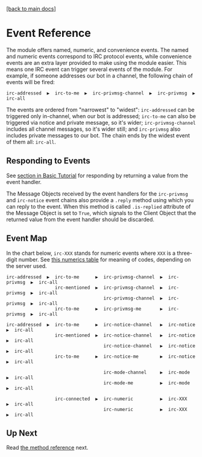 [[back to main docs]](../README.md#documentation-map)

# Event Reference

The module offers named, numeric, and convenience events. The named and
numeric events correspond to IRC protocol events, while convenience events
are an extra layer provided to make using the module easier. This means one
IRC event can trigger several events of the module. For example, if someone
addresses our bot in a channel, the following chain of events will be fired:

    irc-addressed  ▶  irc-to-me  ▶  irc-privmsg-channel  ▶  irc-privmsg  ▶  irc-all

The events are ordered from "narrowest" to "widest": `irc-addressed` can be
triggered only in-channel, when our bot is addressed; `irc-to-me` can also
be triggered via notice and private message, so it's wider;
`irc-privmsg-channel` includes all channel messages, so it's wider still;
and `irc-privmsg` also includes private messages to our bot. The chain ends
by the widest event of them all: `irc-all`.

## Responding to Events

See [section in Basic Tutorial](01-basics.md#responding-to-events) for
responding by returning a value from the event handler.

The Message Objects received by the event handlers for the `irc-privmsg` and
`irc-notice` event chains also provide a `.reply` method using which you
can reply to the event. When this method is called `.is-replied` attribute
of the Message Object is set to `True`, which signals to the Client Object
that the returned value from the event handler should be discarded.

## Event Map

In the chart below, `irc-XXX` stands for numeric events where `XXX` is a
three-digit number. See [this numerics
table](https://www.alien.net.au/irc/irc2numerics.html) for meaning of codes,
depending on the server used.

```
irc-addressed  ▶  irc-to-me      ▶  irc-privmsg-channel  ▶  irc-privmsg  ▶  irc-all
                  irc-mentioned  ▶  irc-privmsg-channel  ▶  irc-privmsg  ▶  irc-all
                                    irc-privmsg-channel  ▶  irc-privmsg  ▶  irc-all
                  irc-to-me      ▶  irc-privmsg-me       ▶  irc-privmsg  ▶  irc-all

irc-addressed  ▶  irc-to-me      ▶  irc-notice-channel   ▶  irc-notice   ▶  irc-all
                  irc-mentioned  ▶  irc-notice-channel   ▶  irc-notice   ▶  irc-all
                                    irc-notice-channel   ▶  irc-notice   ▶  irc-all
                  irc-to-me      ▶  irc-notice-me        ▶  irc-notice   ▶  irc-all

                                    irc-mode-channel     ▶  irc-mode     ▶  irc-all
                                    irc-mode-me          ▶  irc-mode     ▶  irc-all

                  irc-connected  ▶  irc-numeric          ▶  irc-XXX      ▶  irc-all
                                    irc-numeric          ▶  irc-XXX      ▶  irc-all
```

## Up Next

Read [the method reference](03-method-reference.md) next.
